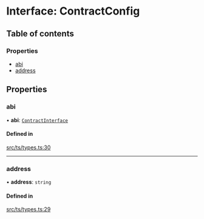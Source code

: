 # Interface: ContractConfig

## Table of contents

### Properties

- [abi](ContractConfig.md#abi)
- [address](ContractConfig.md#address)

## Properties

### abi

• **abi**: [`ContractInterface`](../API.md#contractinterface)

#### Defined in

[src/ts/types.ts:30](https://gitlab.com/i3-market/code/wp3/t3.2/conflict-resolution/non-repudiation-library/-/blob/39d8ec3/src/ts/types.ts#L30)

___

### address

• **address**: `string`

#### Defined in

[src/ts/types.ts:29](https://gitlab.com/i3-market/code/wp3/t3.2/conflict-resolution/non-repudiation-library/-/blob/39d8ec3/src/ts/types.ts#L29)
